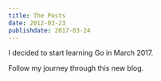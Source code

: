 ```yaml
---
title: The Posts
date: 2012-03-23
publishdate: 2017-03-24
---
```


I decided to start learning Go in March 2017.

Follow my journey through this new blog.